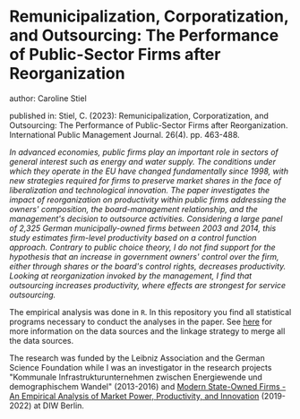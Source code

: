 # Remunicipalization, Corporatization, and Outsourcing: The Performance of Public-Sector Firms after Reorganization

author: Caroline Stiel

published in: Stiel, C. (2023): Remunicipalization, Corporatization, and Outsourcing: The Performance of Public-Sector Firms after Reorganization. International Public Management Journal. 26(4). pp. 463-488.

_In advanced economies, public firms play an important role in sectors of general interest such as energy and water supply. The conditions under which they operate in the EU have changed fundamentally since 1998, with new strategies required for firms to preserve market shares in the face of liberalization and technological innovation. The paper investigates the impact of reorganization on productivity within public firms addressing the owners' composition, the board-management relationship, and the management's decision to outsource activities. Considering a large panel of 2,325 German municipally-owned firms between 2003 and 2014, this study estimates firm-level productivity based on a control function approach. Contrary to public choice theory, I do not find support for the hypothesis that an increase in government owners' control over the firm, either through shares or the board's control rights, decreases productivity. Looking at reorganization invoked by the management, I find that outsourcing increases productivity, where effects are strongest for service outsourcing._

The empirical analysis was done in `R`. In this repository you find all statistical programs necessary to conduct the analyses in the paper. See [here](https://gitlab.com/modern-state-owned-firms) for more information on the data sources and the linkage strategy to merge all the data sources.

The research was funded by the Leibniz Association and the German Science Foundation while I was an investigator in the research projects "Kommunale Infrastrukturunternehmen zwischen Energiewende und demographischem Wandel" (2013-2016) and [Modern State-Owned Firms - An Empirical Analysis of Market Power, Productivity, and Innovation](https://modern-state-owned-firms.gitlab.io/landing-page) (2019-2022) at DIW Berlin. 
